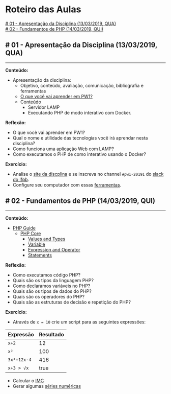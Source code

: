 # Roteiro das Aulas

[\# 01 - Apresentação da Disciplina (13/03/2019, QUA)](#-01---apresentação-da-disciplina-13032019-qua)<br>
[\# 02 - Fundamentos de PHP (14/03/2019, QUI)](#-02---fundamentos-de-php-14032019-qui)<br>

## \# 01 - Apresentação da Disciplina (13/03/2019, QUA)
---

**Conteúdo:**
- Apresentação da disciplina:
  - Objetivo, conteúdo, avaliação, comunicação, bibliografia e ferramentas
  - [O que você vai aprender em PW1?](http://slides.com/luizcarlos/o-que-vou-aprender-em-pw1#/)
  - Conteúdo
    - Servidor LAMP
    - Executando PHP de modo interativo com Docker.

**Reflexão:**
* O que você vai aprender em PW1?
* Qual o nome e utilidade das tecnologias você irá aprendar nesta disciplina?
* Como funciona uma aplicação Web com LAMP?
* Como executamos o PHP de como interativo usando o Docker?

**Exercício:**
* Analise o [site da discplina](https://ifpb.github.io/pw1/) e se inscreva no channel `#pw1-20191` do [slack do ifpb](https://ifpb.slack.com).
* Configure seu computador com essas [ferramentas](TOOLS.md).

## \# 02 - Fundamentos de PHP (14/03/2019, QUI)
---

**Conteúdo:**
- [PHP Guide](https://ifpb.github.io/php-guide/)
  - [PHP Core](https://ifpb.github.io/php-guide/core/)
    - [Values and Types](https://ifpb.github.io/php-guide/core/values-and-types/)
    - [Variable](https://ifpb.github.io/php-guide/core/variable/)
    - [Expression and Operator](https://ifpb.github.io/php-guide/core/expression-and-operator/)
    - [Statements](https://ifpb.github.io/php-guide/core/statements/)

**Reflexão:**
* Como executamos código PHP?
* Quais são os tipos da linguagem PHP?
* Como declaramos variáveis no PHP?
* Quais são os tipos de dados do PHP?
* Quais são os operadores do PHP?
* Quais são as estruturas de decisão e repetição do PHP?

**Exercício:**
* Através de `x = 10` crie um script para as seguintes expressões:

| Expressão | Resultado |
|-|-|
| `x+2` | 12 |
| `x²` | 100 |
| `3x²+12x-4` | 416 |
| `x+3 > √x` | true |

* Calcular o [IMC](https://ifpb.github.io/php-exercises/core/basic/bmi/)
* Gerar algumas [séries numéricas](https://ifpb.github.io/php-exercises/core/basic/numbers/)

<!-- 
## \# 03 - (20/03/2019, QUA)
---

## \# 04 - (21/03/2019, QUI)
---

## \# 05 - (27/03/2019, QUA)
---

## \# 06 - (28/03/2019, QUI)
---

## \# 07 - (03/04/2019, QUA)
---

## \# 08 - (04/04/2019, QUI)
---

## \# 09 - (10/04/2019, QUA)
---

## \# 10 - (11/04/2019, QUI)
---

## \# 11 - (17/04/2019, QUA)
---

## \# 12 - (24/04/2019, QUA)
---

## \# 13 - (25/04/2019, QUI)
---

## \# 14 - (02/05/2019, QUI)
---

## \# 15 - (08/05/2019, QUA)
---

## \# 16 - (09/05/2019, QUI)
---

## \# 17 - (15/05/2019, QUA)
---

## \# 18 - (16/05/2019, QUI)
---

## \# 19 - (22/05/2019, QUA)
---

## \# 20 - (23/05/2019, QUI)
---

## \# 21 - (29/05/2019, QUA)
---

## \# 22 - (30/05/2019, QUI)
---

## \# 23 - (05/06/2019, QUA)
---

## \# 24 - (06/06/2019, QUI)
---

## \# 25 - (12/06/2019, QUA)
---

## \# 26 - (13/06/2019, QUI)
---

## \# 27 - (19/06/2019, QUA)
---

## \# 28 - (26/06/2019, QUA)
---

## \# 29 - (27/06/2019, QUI)
---

## \# 30 - (07/08/2019, QUA)
---

## \# 31 - (08/08/2019, QUI)
---

## \# 32 - (10/08/2019, SÁB)
---

## \# 33 - (14/08/2019, QUA)
---

## \# 34 - (15/08/2019, QUI)
---

## \# 35 - (21/08/2019, QUA)
---

## \# 36 - (22/08/2019, QUI)
---

## \# 37 - (27/08/2019, TER)
---

## \# 38 - (28/08/2019, QUA)
---

## \# 39 - (29/08/2019, QUI)
---

## \# 40 - (04/09/2019, QUA)
--- -->
